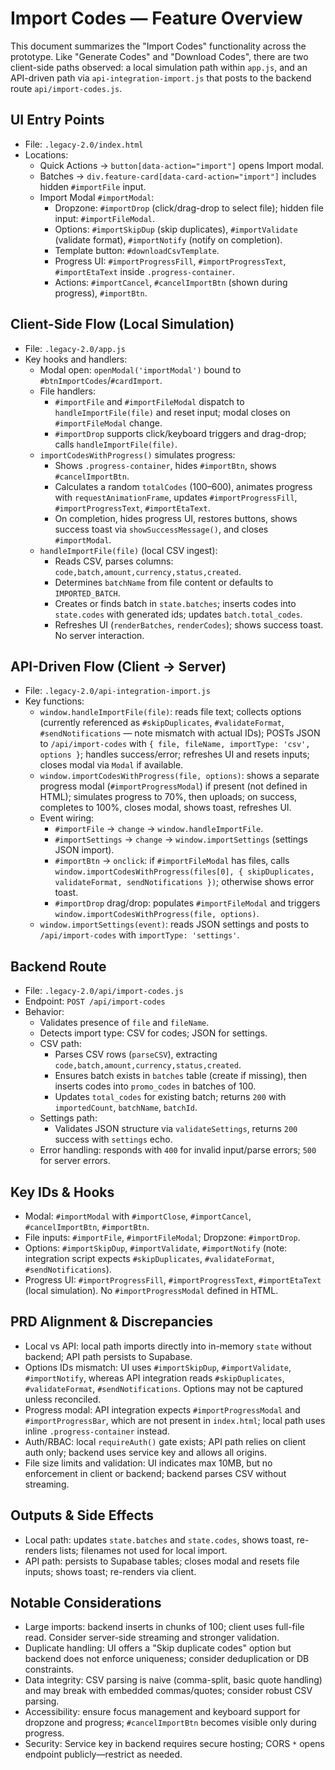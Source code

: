# Import Codes — Feature Overview

This document summarizes the "Import Codes" functionality across the prototype. Like "Generate Codes" and "Download Codes", there are two client-side paths observed: a local simulation path within `app.js`, and an API-driven path via `api-integration-import.js` that posts to the backend route `api/import-codes.js`.

## UI Entry Points

- File: `.legacy-2.0/index.html`
- Locations:
  - Quick Actions → `button[data-action="import"]` opens Import modal.
  - Batches → `div.feature-card[data-card-action="import"]` includes hidden `#importFile` input.
  - Import Modal `#importModal`:
    - Dropzone: `#importDrop` (click/drag-drop to select file); hidden file input: `#importFileModal`.
    - Options: `#importSkipDup` (skip duplicates), `#importValidate` (validate format), `#importNotify` (notify on completion).
    - Template button: `#downloadCsvTemplate`.
    - Progress UI: `#importProgressFill`, `#importProgressText`, `#importEtaText` inside `.progress-container`.
    - Actions: `#importCancel`, `#cancelImportBtn` (shown during progress), `#importBtn`.

## Client-Side Flow (Local Simulation)

- File: `.legacy-2.0/app.js`
- Key hooks and handlers:
  - Modal open: `openModal('importModal')` bound to `#btnImportCodes`/`#cardImport`.
  - File handlers:
    - `#importFile` and `#importFileModal` dispatch to `handleImportFile(file)` and reset input; modal closes on `#importFileModal` change.
    - `#importDrop` supports click/keyboard triggers and drag-drop; calls `handleImportFile(file)`.
  - `importCodesWithProgress()` simulates progress:
    - Shows `.progress-container`, hides `#importBtn`, shows `#cancelImportBtn`.
    - Calculates a random `totalCodes` (100–600), animates progress with `requestAnimationFrame`, updates `#importProgressFill`, `#importProgressText`, `#importEtaText`.
    - On completion, hides progress UI, restores buttons, shows success toast via `showSuccessMessage()`, and closes `#importModal`.
  - `handleImportFile(file)` (local CSV ingest):
    - Reads CSV, parses columns: `code,batch,amount,currency,status,created`.
    - Determines `batchName` from file content or defaults to `IMPORTED_BATCH`.
    - Creates or finds batch in `state.batches`; inserts codes into `state.codes` with generated ids; updates `batch.total_codes`.
    - Refreshes UI (`renderBatches`, `renderCodes`); shows success toast. No server interaction.

## API-Driven Flow (Client → Server)

- File: `.legacy-2.0/api-integration-import.js`
- Key functions:
  - `window.handleImportFile(file)`: reads file text; collects options (currently referenced as `#skipDuplicates`, `#validateFormat`, `#sendNotifications` — note mismatch with actual IDs); POSTs JSON to `/api/import-codes` with `{ file, fileName, importType: 'csv', options }`; handles success/error; refreshes UI and resets inputs; closes modal via `Modal` if available.
  - `window.importCodesWithProgress(file, options)`: shows a separate progress modal (`#importProgressModal`) if present (not defined in HTML); simulates progress to 70%, then uploads; on success, completes to 100%, closes modal, shows toast, refreshes UI.
  - Event wiring:
    - `#importFile` → `change` → `window.handleImportFile`.
    - `#importSettings` → `change` → `window.importSettings` (settings JSON import).
    - `#importBtn` → `onclick`: if `#importFileModal` has files, calls `window.importCodesWithProgress(files[0], { skipDuplicates, validateFormat, sendNotifications })`; otherwise shows error toast.
    - `#importDrop` drag/drop: populates `#importFileModal` and triggers `window.importCodesWithProgress(file, options)`.
  - `window.importSettings(event)`: reads JSON settings and posts to `/api/import-codes` with `importType: 'settings'`.

## Backend Route

- File: `.legacy-2.0/api/import-codes.js`
- Endpoint: `POST /api/import-codes`
- Behavior:
  - Validates presence of `file` and `fileName`.
  - Detects import type: CSV for codes; JSON for settings.
  - CSV path:
    - Parses CSV rows (`parseCSV`), extracting `code,batch,amount,currency,status,created`.
    - Ensures batch exists in `batches` table (create if missing), then inserts codes into `promo_codes` in batches of 100.
    - Updates `total_codes` for existing batch; returns `200` with `importedCount`, `batchName`, `batchId`.
  - Settings path:
    - Validates JSON structure via `validateSettings`, returns `200` success with `settings` echo.
  - Error handling: responds with `400` for invalid input/parse errors; `500` for server errors.

## Key IDs & Hooks

- Modal: `#importModal` with `#importClose`, `#importCancel`, `#cancelImportBtn`, `#importBtn`.
- File inputs: `#importFile`, `#importFileModal`; Dropzone: `#importDrop`.
- Options: `#importSkipDup`, `#importValidate`, `#importNotify` (note: integration script expects `#skipDuplicates`, `#validateFormat`, `#sendNotifications`).
- Progress UI: `#importProgressFill`, `#importProgressText`, `#importEtaText` (local simulation). No `#importProgressModal` defined in HTML.

## PRD Alignment & Discrepancies

- Local vs API: local path imports directly into in-memory `state` without backend; API path persists to Supabase.
- Options IDs mismatch: UI uses `#importSkipDup`, `#importValidate`, `#importNotify`, whereas API integration reads `#skipDuplicates`, `#validateFormat`, `#sendNotifications`. Options may not be captured unless reconciled.
- Progress modal: API integration expects `#importProgressModal` and `#importProgressBar`, which are not present in `index.html`; local path uses inline `.progress-container` instead.
- Auth/RBAC: local `requireAuth()` gate exists; API path relies on client auth only; backend uses service key and allows all origins.
- File size limits and validation: UI indicates max 10MB, but no enforcement in client or backend; backend parses CSV without streaming.

## Outputs & Side Effects

- Local path: updates `state.batches` and `state.codes`, shows toast, re-renders lists; filenames not used for local import.
- API path: persists to Supabase tables; closes modal and resets file inputs; shows toast; re-renders via client.

## Notable Considerations

- Large imports: backend inserts in chunks of 100; client uses full-file read. Consider server-side streaming and stronger validation.
- Duplicate handling: UI offers a "Skip duplicate codes" option but backend does not enforce uniqueness; consider deduplication or DB constraints.
- Data integrity: CSV parsing is naive (comma-split, basic quote handling) and may break with embedded commas/quotes; consider robust CSV parsing.
- Accessibility: ensure focus management and keyboard support for dropzone and progress; `#cancelImportBtn` becomes visible only during progress.
- Security: Service key in backend requires secure hosting; CORS `*` opens endpoint publicly—restrict as needed.